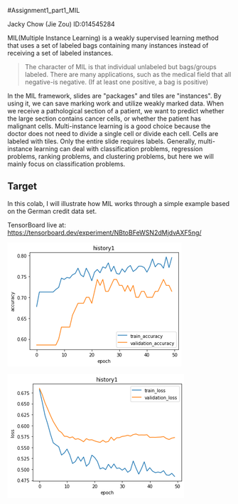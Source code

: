 #Assignment1_part1_MIL


Jacky Chow (Jie Zou) ID:014545284


MIL(Multiple Instance Learning) is a weakly supervised learning method that uses a set of labeled bags containing many instances instead of receiving a set of labeled instances.


> The character of  MIL is that individual unlabeled but bags/groups labeled. 
There are many applications, such as the medical field that all negative-is negative. (If at least one positive, a bag is positive)


In the MIL framework, slides are "packages" and tiles are "instances". By using it, we can save marking work and utilize weakly marked data.
When we receive a pathological section of a patient, we want to predict whether the large section contains cancer cells, or whether the patient has malignant cells. Multi-instance learning is a good choice because the doctor does not need to divide a single cell or divide each cell. Cells are labeled with tiles. Only the entire slide requires labels.
Generally, multi-instance learning can deal with classification problems, regression problems, ranking problems, and clustering problems, but here we will mainly focus on classification problems.

## Target
In this colab, I will illustrate how MIL works through a simple example based on the German credit data set.

TensorBoard live at: https://tensorboard.dev/experiment/NBtoBFeWSN2dMjdvAXF5ng/

![image](https://github.com/zjzsu2000/CMPE297_Sec49AdvanceDL/blob/master/Assignment_1/Assignment_1_Part_1/hist1.png)

![image](https://github.com/zjzsu2000/CMPE297_Sec49AdvanceDL/blob/master/Assignment_1/Assignment_1_Part_1/hist1_loss.png)

